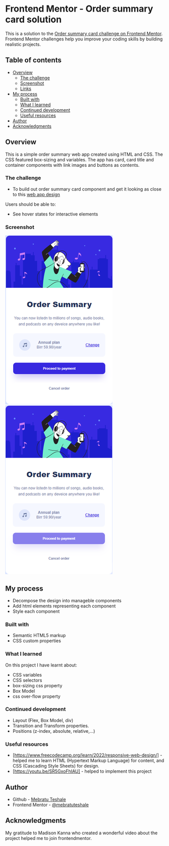 # Frontend Mentor - Order summary card solution

This is a solution to the [Order summary card challenge on Frontend Mentor](https://www.frontendmentor.io/challenges/order-summary-component-QlPmajDUj). Frontend Mentor challenges help you improve your coding skills by building realistic projects. 

## Table of contents

- [Overview](#overview)
  - [The challenge](#the-challenge)
  - [Screenshot](#screenshot)
  - [Links](#links)
- [My process](#my-process)
  - [Built with](#built-with)
  - [What I learned](#what-i-learned)
  - [Continued development](#continued-development)
  - [Useful resources](#useful-resources)
- [Author](#author)
- [Acknowledgments](#acknowledgments)

## Overview
This is a simple order summary web app created using HTML and CSS. The CSS featured box-sizing and variables. 
The app has card, card title and container components with link images and buttons as contents.
### The challenge
- To build out order summary card component and get it looking as close to this [web app design](https://www.frontendmentor.io/challenges/order-summary-component-QlPmajDUj)

Users should be able to:
- See hover states for interactive elements


### Screenshot

![](design/Order%20Summary%20Component.png)
![](design/active-states.jpg.png)

## My process
- Decompose the design into manageble components
- Add html elements representing each component
- Style each component

### Built with
- Semantic HTML5 markup
- CSS custom properties


### What I learned
On this project I have learnt about:
 - CSS variables
 - CSS selectors
 - box-sizing css property
 - Box Model
 - css over-flow property


### Continued development
- Layout (Flex, Box Model, div)
- Transition and Transform properties.
- Positions (z-index, absolute, relative,...)


### Useful resources
- [https://www.freecodecamp.org/learn/2022/responsive-web-design/] - helped me to learn HTML (Hypertext Markup Language) for content, and CSS (Cascading Style Sheets) for design.
- [https://youtu.be/SR5GxoFhIAU] - helped to implement this project

## Author

- Github - [Mebratu Teshale](https://github.com/mebratuteshale/)
- Frontend Mentor - [@mebratuteshale](https://www.frontendmentor.io/profile/mebratuteshale)

## Acknowledgments
My gratitude to Madison Kanna who created a wonderful video about the project helped me to join frontendmentor.
